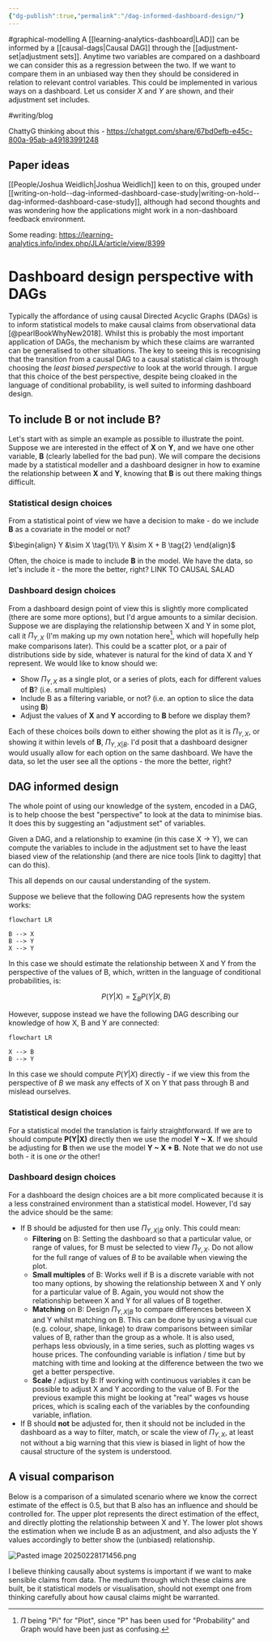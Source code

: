 ```yaml
---
{"dg-publish":true,"permalink":"/dag-informed-dashboard-design/"}
---
```


#graphical-modelling 
A [[learning-analytics-dashboard\|LAD]] can be informed by a [[causal-dags\|Causal DAG]] through the [[adjustment-set\|adjustment sets]]. Anytime two variables are compared on a dashboard we can consider this as a regression between the two. If we want to compare them in an unbiased way then they should be considered in relation to relevant control variables. This could be implemented in various ways on a dashboard. Let us consider $X$ and $Y$ are shown, and their adjustment set includes.

#writing/blog 

ChattyG thinking about this - https://chatgpt.com/share/67bd0efb-e45c-800a-95ab-a49183991248 

## Paper ideas

[[People/Joshua Weidlich\|Joshua Weidlich]] keen to on this, grouped under [[writing-on-hold--dag-informed-dashboard-case-study\|writing-on-hold--dag-informed-dashboard-case-study]], although had second thoughts and was wondering how the applications might work in a non-dashboard feedback environment.

Some reading: https://learning-analytics.info/index.php/JLA/article/view/8399 

# Dashboard design perspective with DAGs

Typically the affordance of using causal Directed Acyclic Graphs (DAGs) is to inform statistical models to make causal claims from observational data [@pearlBookWhyNew2018]. Whilst this is probably the most important application of DAGs, the mechanism by which these claims are warranted can be generalised to other situations. The key to seeing this is recognising that the transition from a causal DAG to a causal statistical claim is through choosing the *least biased perspective* to look at the world through. I argue that this choice of the best perspective, despite being cloaked in the language of conditional probability, is well suited to informing dashboard design.

## To include B or not include B?

Let's start with as simple an example as possible to illustrate the point. Suppose we are interested in the effect of **X** on **Y**, and we have one other variable, **B** (clearly labelled for the bad pun). We will compare the decisions made by a statistical modeller and a dashboard designer in how to examine the relationship between **X** and **Y**, knowing that **B** is out there making things difficult.

### Statistical design choices

From a statistical point of view we have a decision to make - do we include **B** as a covariate in the model or not? 

$\begin{align}
Y &\sim X \tag{1}\\
Y &\sim X + B \tag{2}
\end{align}$

Often, the choice is made to include **B** in the model. We have the data, so let's include it - the more the better, right? LINK TO CAUSAL SALAD


### Dashboard design choices

From a dashboard design point of view this is slightly more complicated (there are some more options), but I'd argue amounts to a similar decision. Suppose we are displaying the relationship between X and Y in some plot, call it $\Pi_{Y,X}$ (I'm making up my own notation here[^1], which will hopefully help make comparisons later). This could be a scatter plot, or a pair of distributions side by side, whatever is natural for the kind of data X and Y represent. We would like to know should we:

- Show $\Pi_{Y,X}$ as a single plot, or a series of plots, each for different values of **B**? (i.e. small multiples)
- Include B as a filtering variable, or not? (i.e. an option to slice the data using **B**)
- Adjust the values of **X** and **Y** according to **B** before we display them?

Each of these choices boils down to either showing the plot as it is $\Pi_{Y,X}$, or showing it within levels of **B**, $\Pi_{Y,X|B}$. I'd posit that a dashboard designer would usually allow for each option on the same dashboard. We have the data, so let the user see all the options - the more the better, right?

## DAG informed design

The whole point of using our knowledge of the system, encoded in a DAG, is to help choose the best "perspective" to look at the data to minimise bias. It does this by suggesting an "adjustment set" of variables. 

Given a DAG, and a relationship to examine (in this case X -> Y), we can compute the variables to include in the adjustment set to have the least biased view of the relationship (and there are nice tools [link to dagitty] that can do this). 

This all depends on our causal understanding of the system.

Suppose we believe that the following DAG represents how the system works: 

``` mermaid
flowchart LR

B --> X
B --> Y
X --> Y
```

In this case we should estimate the relationship between X and Y from the perspective of the values of B, which, written in the language of conditional probabilities, is:

$$P(Y|X)=\sum_{B}P(Y|X,B)$$

However, suppose instead we have the following DAG describing our knowledge of how X, B and Y are connected:

``` mermaid
flowchart LR

X --> B
B --> Y
```

In this case we should compute $P(Y|X)$ directly - if we view this from the perspective of $B$ we mask any effects of X on Y that pass through B and mislead ourselves. 



### Statistical design choices

For a statistical model the translation is fairly straightforward. If we are to should compute **P(Y|X)** directly then we use the model **Y ~ X**. If we should be adjusting for **B** then we use the model **Y ~ X + B**.  Note that we do not use both - it is one *or* the other!

### Dashboard design choices

For a dashboard the design choices are a bit more complicated because it is a less constrained environment than a statistical model. However, I'd say the advice should be the same:

- If B should be adjusted for then use $\Pi_{Y,X|B}$ only. This could mean:
	- **Filtering** on B: Setting the dashboard so that a particular value, or range of values, for B must be selected to view $\Pi_{Y,X}$. Do not allow for the full range of values of $B$ to be available when viewing the plot.
	- **Small multiples** of B: Works well if B is a discrete variable with not too many options, by showing the relationship between X and Y only for a particular value of B. Again, you would not show the relationship between X and Y for all values of B together.
	- **Matching** on B: Design $\Pi_{Y,X|B}$ to compare differences between X and Y whilst matching on B. This can be done by using a visual cue (e.g. colour, shape, linkage) to draw comparisons between similar values of B, rather than the group as a whole. It is also used, perhaps less obviously, in a time series, such as plotting wages vs house prices. The confounding variable is inflation / time but by matching with time and looking at the difference between the two we get a better perspective. 
	- **Scale** / adjust by B:  If working with continuous variables it can be possible to adjust X and Y according to the value of B. For the previous example this might be looking at "real" wages vs house prices, which is scaling each of the variables by the confounding variable, inflation. 
- If B should **not** be adjusted for, then it should not be included in the dashboard as a way to filter, match, or scale the view of $\Pi_{Y,X}$, at least not without a big warning that this view is biased in light of how the causal structure of the system is understood. 

## A visual comparison

Below is a comparison of a simulated scenario where we know the correct estimate of the effect is 0.5, but that B also has an influence and should be controlled for. The upper plot represents the direct estimation of the effect, and directly plotting the relationship between X and Y. The lower plot shows the estimation when we include B as an adjustment, and also adjusts the Y values accordingly to better show the (unbiased) relationship. 

![Pasted image 20250228171456.png](/img/user/Images/Pasted%20image%2020250228171456.png)

I believe thinking causally about systems is important if we want to make sensible claims from data. The medium through which these claims are built, be it statistical models or visualisation, should not exempt one from thinking carefully about how causal claims might be warranted.

[^1]: $\Pi$ being "Pi" for "Plot", since "P" has been used for "Probability" and Graph would have been just as confusing. 